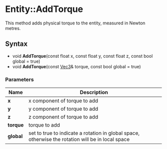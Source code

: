 # Entity::AddTorque #
This method adds physical torque to the entity, measured in Newton metres.

## Syntax ##
- void **AddTorque**(const float x, const float y, const float z, const bool global = true)
- void **AddTorque**(const [Vec3](CPP_Vec3.md)& torque, const bool global = true)


### Parameters ###
| Name | Description |
| - | - |
| **x** | x component of torque to add |
| **y** | y component of torque to add |
| **z** | z component of torque to add |
| **torque** | torque to add |
| **global** | set to true to indicate a rotation in global space, otherwise the rotation will be in local space |
